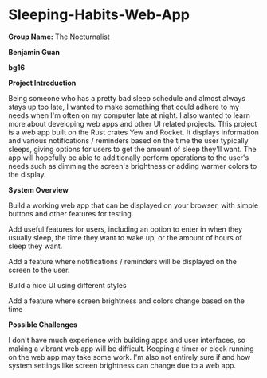 # Sleeping-Habits-Web-App

**Group Name:** The Nocturnalist

**Benjamin Guan**

**bg16**


**Project Introduction**


Being someone who has a pretty bad sleep schedule and almost always stays up too late, I wanted to make something that could adhere to my needs when I'm often on my computer late at night. I also wanted to learn more about developing web apps and other UI related projects. This project is a web app built on the Rust crates Yew and Rocket. It displays information and various notifications / reminders based on the time the user typically sleeps, giving options for users to get the amount of sleep they'll want. The app will hopefully be able to additionally perform operations to the user's needs such as dimming the screen's brightness or adding warmer colors to the display. 

**System Overview**


Build a working web app that can be displayed on your browser, with simple buttons and other features for testing. 

Add useful features for users, including an option to enter in when they usually sleep, the time they want to wake up, or the amount of hours of sleep they want. 

Add a feature where notifications / reminders will be displayed on the screen to the user. 

Build a nice UI using different styles

Add a feature where screen brightness and colors change based on the time

**Possible Challenges**


I don't have much experience with building apps and user interfaces, so making a vibrant web app will be difficult. Keeping a timer or clock running on the web app may take some work. I'm also not entirely sure if and how system settings like screen brightness can change due to a web app. 

